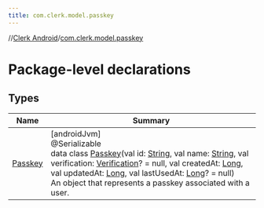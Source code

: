 ```yaml
---
title: com.clerk.model.passkey
---
```

//[Clerk Android](../../index.html)/[com.clerk.model.passkey](index.html)



# Package-level declarations



## Types


| Name | Summary |
|---|---|
| [Passkey](-passkey/index.html) | [androidJvm]<br>@Serializable<br>data class [Passkey](-passkey/index.html)(val id: [String](https://kotlinlang.org/api/latest/jvm/stdlib/kotlin-stdlib/kotlin/-string/index.html), val name: [String](https://kotlinlang.org/api/latest/jvm/stdlib/kotlin-stdlib/kotlin/-string/index.html), val verification: [Verification](../com.clerk.model.verification/-verification/index.html)? = null, val createdAt: [Long](https://kotlinlang.org/api/latest/jvm/stdlib/kotlin-stdlib/kotlin/-long/index.html), val updatedAt: [Long](https://kotlinlang.org/api/latest/jvm/stdlib/kotlin-stdlib/kotlin/-long/index.html), val lastUsedAt: [Long](https://kotlinlang.org/api/latest/jvm/stdlib/kotlin-stdlib/kotlin/-long/index.html)? = null)<br>An object that represents a passkey associated with a user. |

